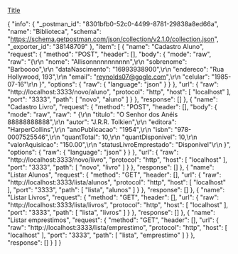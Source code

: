 [Title](../../Biblioteca.postman_collection.json)



{
	"info": {
		"_postman_id": "8301bfb0-52c0-4499-8781-29838a8ed66a",
		"name": "Biblioteca",
		"schema": "https://schema.getpostman.com/json/collection/v2.1.0/collection.json",
		"_exporter_id": "38148709"
	},
	"item": [
		{
			"name": "Cadastro Aluno",
			"request": {
				"method": "POST",
				"header": [],
				"body": {
					"mode": "raw",
					"raw": "{\r\n        \"nome\": \"Allisonnnnnnnnnnn\",\r\n        \"sobrenome\": \"Barboooo\",\r\n        \"dataNascimento\": \"16993938900\",\r\n        \"endereco\": \"Rua Hollywood, 193\",\r\n        \"email\": \"reynolds07@gogle.com\",\r\n        \"celular\": \"1985-07-16\"\r\n    }",
					"options": {
						"raw": {
							"language": "json"
						}
					}
				},
				"url": {
					"raw": "http://localhost:3333/novo/aluno",
					"protocol": "http",
					"host": [
						"localhost"
					],
					"port": "3333",
					"path": [
						"novo",
						"aluno"
					]
				}
			},
			"response": []
		},
		{
			"name": "Cadastro Livro",
			"request": {
				"method": "POST",
				"header": [],
				"body": {
					"mode": "raw",
					"raw": " {\r\n        \"titulo\": \"O Senhor dos Anéis 88888888888\",\r\n        \"autor\": \"J.R.R. Tolkien\",\r\n        \"editora\": \"HarperCollins\",\r\n        \"anoPublicacao\": \"1954\",\r\n        \"isbn\": \"978-0007525546\",\r\n        \"quantTotal\": 10,\r\n        \"quantDisponivel\": 10,\r\n        \"valorAquisicao\": \"150.00\",\r\n        \"statusLivroEmprestado\": \"Disponível\"\r\n    }",
					"options": {
						"raw": {
							"language": "json"
						}
					}
				},
				"url": {
					"raw": "http://localhost:3333/novo/livro",
					"protocol": "http",
					"host": [
						"localhost"
					],
					"port": "3333",
					"path": [
						"novo",
						"livro"
					]
				}
			},
			"response": []
		},
		{
			"name": "Listar Alunos",
			"request": {
				"method": "GET",
				"header": [],
				"url": {
					"raw": "http://localhost:3333/lista/alunos",
					"protocol": "http",
					"host": [
						"localhost"
					],
					"port": "3333",
					"path": [
						"lista",
						"alunos"
					]
				}
			},
			"response": []
		},
		{
			"name": "Listar Livros",
			"request": {
				"method": "GET",
				"header": [],
				"url": {
					"raw": "http://localhost:3333/lista/livros",
					"protocol": "http",
					"host": [
						"localhost"
					],
					"port": "3333",
					"path": [
						"lista",
						"livros"
					]
				}
			},
			"response": []
		},
		{
			"name": "Listar emprestimos",
			"request": {
				"method": "GET",
				"header": [],
				"url": {
					"raw": "http://localhost:3333/lista/emprestimo",
					"protocol": "http",
					"host": [
						"localhost"
					],
					"port": "3333",
					"path": [
						"lista",
						"emprestimo"
					]
				}
			},
			"response": []
		}
	]
}